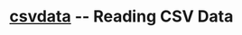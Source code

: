# [csvdata] -- Reading CSV Data


[csvdata]: https://github.com/spiegel-im-spiegel/csvdata "spiegel-im-spiegel/csvdata: Reading CSV Data"
